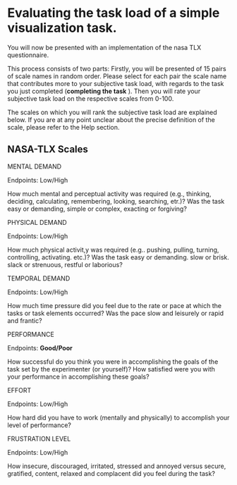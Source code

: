 # Evaluating the task load of a simple visualization task.

You will now be presented with an implementation of the nasa TLX questionnaire. 

This process consists of two parts:
Firstly, you will be presented of 15 pairs of scale names in random order. Please select for each pair the scale name that contributes more to your subjective task load, with regards to the task you just completed (**completing the task** ).
Then you will rate your subjective task load on the respective scales from 0-100.

The scales on which you will rank the subjective task load are explained below.
If you are at any point unclear about the precise definition of the scale, please refer to the Help section.

## NASA-TLX Scales

MENTAL DEMAND

Endpoints: Low/High

How much mental and perceptual activity was required (e.g., thinking, deciding, calculating, remembering, looking, searching, etr.)? Was the task easy or demanding, simple or complex, exacting or forgiving?

PHYSICAL DEMAND


Endpoints: Low/High

How much physical activit,y was required (e.g.. pushing, pulling, turning, controlling, activating. etc.)? Was the task easy or demanding. slow or brisk. slack or strenuous, restful or laborious?

TEMPORAL DEMAND

Endpoints: Low/High

How much time pressure did you feel due to the rate or pace at which the tasks or task elements occurred? Was the pace slow and leisurely or rapid and frantic?

PERFORMANCE

Endpoints: **Good/Poor**

How successful do you think you were in accomplishing the goals of the task set by the experimenter (or yourself)? How satisfied were you with your performance in accomplishing these goals?

EFFORT

Endpoints: Low/High

How hard did you have to work (mentally and physically) to accomplish your level of performance?

FRUSTRATION LEVEL

Endpoints: Low/High

How insecure, discouraged, irritated, stressed and annoyed versus secure, gratified, content, relaxed and complacent did you feel during the task?


